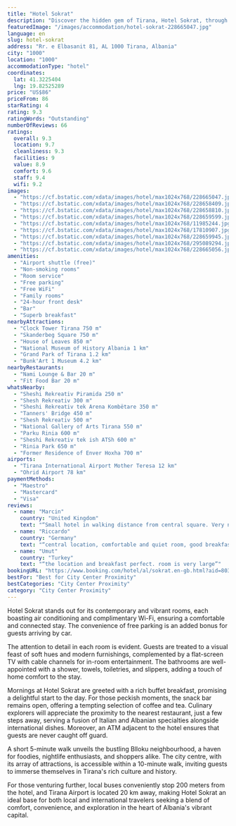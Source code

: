 ```yaml
---
title: "Hotel Sokrat"
description: "Discover the hidden gem of Tirana, Hotel Sokrat, through the eyes of a seasoned hotel reviewer."
featuredImage: "/images/accommodation/hotel-sokrat-228665047.jpg"
language: en
slug: hotel-sokrat
address: "Rr. e Elbasanit 81, AL 1000 Tirana, Albania"
city: "1000"
location: "1000"
accommodationType: "hotel"
coordinates:
  lat: 41.3225404
  lng: 19.82525289
price: "US$86"
priceFrom: 86
starRating: 4
rating: 9.3
ratingWords: "Outstanding"
numberOfReviews: 66
ratings:
  overall: 9.3
  location: 9.7
  cleanliness: 9.3
  facilities: 9
  value: 8.9
  comfort: 9.6
  staff: 9.4
  wifi: 9.2
images:
  - "https://cf.bstatic.com/xdata/images/hotel/max1024x768/228665047.jpg?k=36f9f505fb313db592c15c0d7ad7dbcdddc674c39fcfc3745a28ef8d54d56cc5&o=&hp=1"
  - "https://cf.bstatic.com/xdata/images/hotel/max1024x768/228658409.jpg?k=a1a7da79873a477eb24e5fb0242f36306b6190e5ef7c000fee6e5ade7912a92c&o=&hp=1"
  - "https://cf.bstatic.com/xdata/images/hotel/max1024x768/228658810.jpg?k=dda8ce2210ae39d580a2b83254ed846825626721eef85e05019387d64dcbf255&o=&hp=1"
  - "https://cf.bstatic.com/xdata/images/hotel/max1024x768/228659599.jpg?k=ff4b1ecefd2bc85afcbb4b5068f82bade700c4c4eaad1832e8d201ec0359fd3b&o=&hp=1"
  - "https://cf.bstatic.com/xdata/images/hotel/max1024x768/11985244.jpg?k=78cdd48b95c198c5ce2399ff2eb01018a8a12dd0af04cc0a7da3691028016c19&o=&hp=1"
  - "https://cf.bstatic.com/xdata/images/hotel/max1024x768/17810907.jpg?k=cb6ff5ebe67f7039ee6c8b1e04d7c19d3a10e8b42a333b9e6117e234beb07b4d&o=&hp=1"
  - "https://cf.bstatic.com/xdata/images/hotel/max1024x768/228659945.jpg?k=ffec6a6a09e639b98412722e566634d3788c16f9b331b366a826bf9ac47f7cd5&o=&hp=1"
  - "https://cf.bstatic.com/xdata/images/hotel/max1024x768/295089294.jpg?k=278d20b7e06137d73e4b049e9b1f14d0d7d7f61a3610386f785ab87e8ed0e7b8&o=&hp=1"
  - "https://cf.bstatic.com/xdata/images/hotel/max1024x768/228665056.jpg?k=afc64794b571731230ab831541890f88efb4e06ef1297cb170f50ebafddaa1fa&o=&hp=1"
amenities:
  - "Airport shuttle (free)"
  - "Non-smoking rooms"
  - "Room service"
  - "Free parking"
  - "Free WiFi"
  - "Family rooms"
  - "24-hour front desk"
  - "Bar"
  - "Superb breakfast"
nearbyAttractions:
  - "Clock Tower Tirana 750 m"
  - "Skanderbeg Square 750 m"
  - "House of Leaves 850 m"
  - "National Museum of History Albania 1 km"
  - "Grand Park of Tirana 1.2 km"
  - "Bunk'Art 1 Museum 4.2 km"
nearbyRestaurants:
  - "Nami Lounge & Bar 20 m"
  - "Fit Food Bar 20 m"
whatsNearby:
  - "Sheshi Rekreativ Piramida 250 m"
  - "Shesh Rekreativ 300 m"
  - "Sheshi Rekreativ tek Arena Kombëtare 350 m"
  - "Tanners' Bridge 450 m"
  - "Shesh Rekreativ 500 m"
  - "National Gallery of Arts Tirana 550 m"
  - "Parku Rinia 600 m"
  - "Sheshi Rekreativ tek ish ATSh 600 m"
  - "Rinia Park 650 m"
  - "Former Residence of Enver Hoxha 700 m"
airports:
  - "Tirana International Airport Mother Teresa 12 km"
  - "Ohrid Airport 78 km"
paymentMethods:
  - "Maestro"
  - "Mastercard"
  - "Visa"
reviews:
  - name: "Marcin"
    country: "United Kingdom"
    text: "“Small hotel in walking distance from central square. Very nice staff. Big room, clean. Absolutely nothing to complain.”"
  - name: "Riccardo"
    country: "Germany"
    text: "“central location, comfortable and quiet room, good breakfast, helpful staff, very good value for money.”"
  - name: "Umut"
    country: "Turkey"
    text: "“the location and breakfast perfect. room is very large”"
bookingURL: "https://www.booking.com/hotel/al/sokrat.en-gb.html?aid=8035640"
bestFor: "Best for City Center Proximity"
bestCategories: "City Center Proximity"
category: "City Center Proximity"
---
```


Hotel Sokrat stands out for its contemporary and vibrant rooms, each boasting air conditioning and complimentary Wi-Fi, ensuring a comfortable and connected stay. The convenience of free parking is an added bonus for guests arriving by car.

The attention to detail in each room is evident. Guests are treated to a visual feast of soft hues and modern furnishings, complemented by a flat-screen TV with cable channels for in-room entertainment. The bathrooms are well-appointed with a shower, towels, toiletries, and slippers, adding a touch of home comfort to the stay.

Mornings at Hotel Sokrat are greeted with a rich buffet breakfast, promising a delightful start to the day. For those peckish moments, the snack bar remains open, offering a tempting selection of coffee and tea. Culinary explorers will appreciate the proximity to the nearest restaurant, just a few steps away, serving a fusion of Italian and Albanian specialties alongside international dishes. Moreover, an ATM adjacent to the hotel ensures that guests are never caught off guard.

A short 5-minute walk unveils the bustling Blloku neighbourhood, a haven for foodies, nightlife enthusiasts, and shoppers alike. The city centre, with its array of attractions, is accessible within a 10-minute walk, inviting guests to immerse themselves in Tirana's rich culture and history.

For those venturing further, local buses conveniently stop 200 meters from the hotel, and Tirana Airport is located 20 km away, making Hotel Sokrat an ideal base for both local and international travelers seeking a blend of comfort, convenience, and exploration in the heart of Albania's vibrant capital.